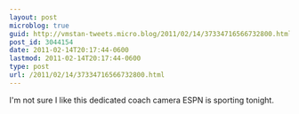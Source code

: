 ```yaml
---
layout: post
microblog: true
guid: http://vmstan-tweets.micro.blog/2011/02/14/37334716566732800.html
post_id: 3044154
date: 2011-02-14T20:17:44-0600
lastmod: 2011-02-14T20:17:44-0600
type: post
url: /2011/02/14/37334716566732800.html
---
```

I'm not sure I like this dedicated coach camera ESPN is sporting tonight.
